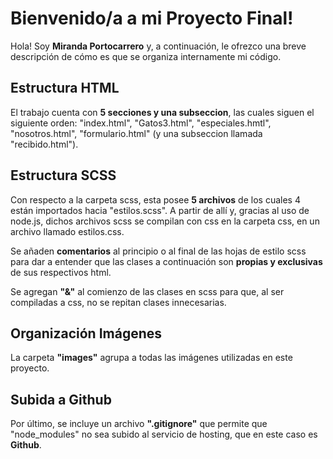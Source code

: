 # Bienvenido/a a mi Proyecto Final!

Hola! Soy **Miranda Portocarrero** y, a continuación, le ofrezco una breve descripción de cómo es que se organiza internamente mi código.

## Estructura HTML
El trabajo cuenta con **5 secciones y una subseccion**, las cuales siguen el siguiente orden: "index.html", "Gatos3.html", "especiales.hmtl", "nosotros.html", "formulario.html" (y una subseccion llamada "recibido.html"). 

## Estructura SCSS
Con respecto a la carpeta scss, esta posee **5 archivos** de los cuales 4 están importados hacia "estilos.scss". A partir de allí y, gracias al uso de node.js, dichos archivos scss se compilan con css en la carpeta css, en un archivo llamado estilos.css.

Se añaden **comentarios** al principio o al final de las hojas de estilo scss para dar a entender que las clases a continuación son **propias y exclusivas** de sus respectivos html. 

Se agregan **"&"** al comienzo de las clases en scss para que, al ser compiladas a css, no se repitan clases innecesarias.

## Organización Imágenes
La carpeta **"images"** agrupa a todas las imágenes utilizadas en este proyecto.

## Subida a Github
Por último, se incluye un archivo **".gitignore"** que permite que "node_modules" no sea subido al servicio de hosting, que en este caso es **Github**.